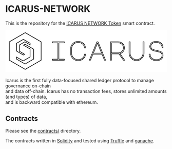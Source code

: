 # ICARUS-NETWORK


This is the repository for the [ICARUS NETWORK Token](https://icarusnetwork.org/) smart contract.

<div align="center">
    <img alt="logo" src="/ICARUS_logo.png" />
</div>

Icarus is the first fully data-focused shared ledger protocol to manage governance on-chain<br> and data off-chain. Icarus has no transaction fees, stores unlimited amounts (and types) of data,<br> and is backward compatible with ethereum.

## Contracts

Please see the [contracts/](contracts) directory.

The contracts written in [Solidity](https://solidity.readthedocs.io/en/develop/) and tested using [Truffle](http://truffleframework.com/) and [ganache](https://github.com/trufflesuite/ganache).
